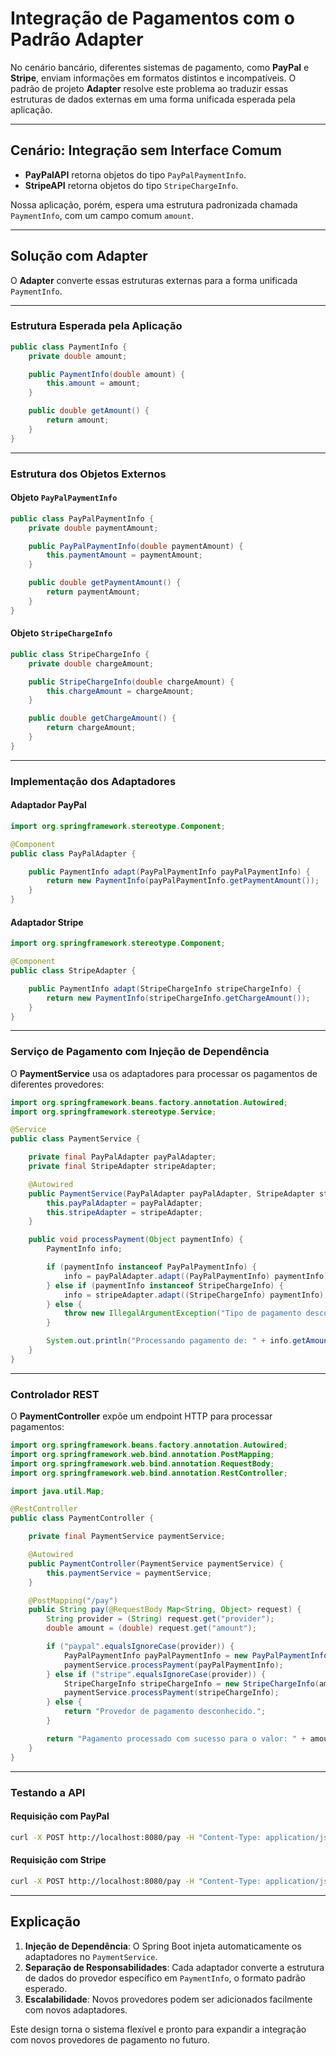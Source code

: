 
# Integração de Pagamentos com o Padrão Adapter

No cenário bancário, diferentes sistemas de pagamento, como **PayPal** e **Stripe**, enviam informações em formatos distintos e incompatíveis. O padrão de projeto **Adapter** resolve este problema ao traduzir essas estruturas de dados externas em uma forma unificada esperada pela aplicação.

---

## Cenário: Integração sem Interface Comum

- **PayPalAPI** retorna objetos do tipo `PayPalPaymentInfo`.
- **StripeAPI** retorna objetos do tipo `StripeChargeInfo`.

Nossa aplicação, porém, espera uma estrutura padronizada chamada `PaymentInfo`, com um campo comum `amount`.

---

## Solução com Adapter

O **Adapter** converte essas estruturas externas para a forma unificada `PaymentInfo`.

---

### Estrutura Esperada pela Aplicação

```java
public class PaymentInfo {
    private double amount;

    public PaymentInfo(double amount) {
        this.amount = amount;
    }

    public double getAmount() {
        return amount;
    }
}
```

---

### Estrutura dos Objetos Externos

#### Objeto `PayPalPaymentInfo`

```java
public class PayPalPaymentInfo {
    private double paymentAmount;

    public PayPalPaymentInfo(double paymentAmount) {
        this.paymentAmount = paymentAmount;
    }

    public double getPaymentAmount() {
        return paymentAmount;
    }
}
```

#### Objeto `StripeChargeInfo`

```java
public class StripeChargeInfo {
    private double chargeAmount;

    public StripeChargeInfo(double chargeAmount) {
        this.chargeAmount = chargeAmount;
    }

    public double getChargeAmount() {
        return chargeAmount;
    }
}
```

---

### Implementação dos Adaptadores

#### Adaptador PayPal

```java
import org.springframework.stereotype.Component;

@Component
public class PayPalAdapter {

    public PaymentInfo adapt(PayPalPaymentInfo payPalPaymentInfo) {
        return new PaymentInfo(payPalPaymentInfo.getPaymentAmount());
    }
}
```

#### Adaptador Stripe

```java
import org.springframework.stereotype.Component;

@Component
public class StripeAdapter {

    public PaymentInfo adapt(StripeChargeInfo stripeChargeInfo) {
        return new PaymentInfo(stripeChargeInfo.getChargeAmount());
    }
}
```

---

### Serviço de Pagamento com Injeção de Dependência

O **PaymentService** usa os adaptadores para processar os pagamentos de diferentes provedores:

```java
import org.springframework.beans.factory.annotation.Autowired;
import org.springframework.stereotype.Service;

@Service
public class PaymentService {

    private final PayPalAdapter payPalAdapter;
    private final StripeAdapter stripeAdapter;

    @Autowired
    public PaymentService(PayPalAdapter payPalAdapter, StripeAdapter stripeAdapter) {
        this.payPalAdapter = payPalAdapter;
        this.stripeAdapter = stripeAdapter;
    }

    public void processPayment(Object paymentInfo) {
        PaymentInfo info;

        if (paymentInfo instanceof PayPalPaymentInfo) {
            info = payPalAdapter.adapt((PayPalPaymentInfo) paymentInfo);
        } else if (paymentInfo instanceof StripeChargeInfo) {
            info = stripeAdapter.adapt((StripeChargeInfo) paymentInfo);
        } else {
            throw new IllegalArgumentException("Tipo de pagamento desconhecido.");
        }

        System.out.println("Processando pagamento de: " + info.getAmount());
    }
}
```

---

### Controlador REST

O **PaymentController** expõe um endpoint HTTP para processar pagamentos:

```java
import org.springframework.beans.factory.annotation.Autowired;
import org.springframework.web.bind.annotation.PostMapping;
import org.springframework.web.bind.annotation.RequestBody;
import org.springframework.web.bind.annotation.RestController;

import java.util.Map;

@RestController
public class PaymentController {

    private final PaymentService paymentService;

    @Autowired
    public PaymentController(PaymentService paymentService) {
        this.paymentService = paymentService;
    }

    @PostMapping("/pay")
    public String pay(@RequestBody Map<String, Object> request) {
        String provider = (String) request.get("provider");
        double amount = (double) request.get("amount");

        if ("paypal".equalsIgnoreCase(provider)) {
            PayPalPaymentInfo payPalPaymentInfo = new PayPalPaymentInfo(amount);
            paymentService.processPayment(payPalPaymentInfo);
        } else if ("stripe".equalsIgnoreCase(provider)) {
            StripeChargeInfo stripeChargeInfo = new StripeChargeInfo(amount);
            paymentService.processPayment(stripeChargeInfo);
        } else {
            return "Provedor de pagamento desconhecido.";
        }

        return "Pagamento processado com sucesso para o valor: " + amount;
    }
}
```

---

### Testando a API

#### Requisição com PayPal

```bash
curl -X POST http://localhost:8080/pay -H "Content-Type: application/json" -d '{"provider": "paypal", "amount": 150.0}'
```

#### Requisição com Stripe

```bash
curl -X POST http://localhost:8080/pay -H "Content-Type: application/json" -d '{"provider": "stripe", "amount": 200.0}'
```

---

## Explicação

1. **Injeção de Dependência**: O Spring Boot injeta automaticamente os adaptadores no `PaymentService`.
2. **Separação de Responsabilidades**: Cada adaptador converte a estrutura de dados do provedor específico em `PaymentInfo`, o formato padrão esperado.
3. **Escalabilidade**: Novos provedores podem ser adicionados facilmente com novos adaptadores.

Este design torna o sistema flexível e pronto para expandir a integração com novos provedores de pagamento no futuro.
